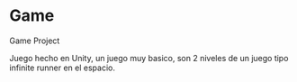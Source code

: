 # Game
Game Project

Juego hecho en Unity, un juego muy basico, son 2 niveles de un juego tipo infinite runner en el espacio.
